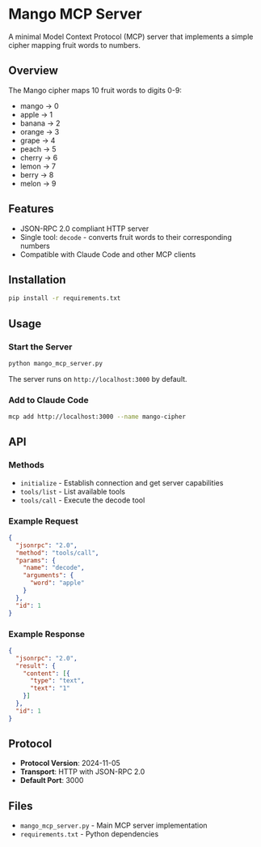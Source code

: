 # Mango MCP Server

A minimal Model Context Protocol (MCP) server that implements a simple cipher mapping fruit words to numbers.

## Overview

The Mango cipher maps 10 fruit words to digits 0-9:
- mango → 0
- apple → 1  
- banana → 2
- orange → 3
- grape → 4
- peach → 5
- cherry → 6
- lemon → 7
- berry → 8
- melon → 9

## Features

- JSON-RPC 2.0 compliant HTTP server
- Single tool: `decode` - converts fruit words to their corresponding numbers
- Compatible with Claude Code and other MCP clients

## Installation

```bash
pip install -r requirements.txt
```

## Usage

### Start the Server

```bash
python mango_mcp_server.py
```

The server runs on `http://localhost:3000` by default.

### Add to Claude Code

```bash
mcp add http://localhost:3000 --name mango-cipher
```

## API

### Methods

- `initialize` - Establish connection and get server capabilities
- `tools/list` - List available tools
- `tools/call` - Execute the decode tool

### Example Request

```json
{
  "jsonrpc": "2.0",
  "method": "tools/call",
  "params": {
    "name": "decode",
    "arguments": {
      "word": "apple"
    }
  },
  "id": 1
}
```

### Example Response

```json
{
  "jsonrpc": "2.0",
  "result": {
    "content": [{
      "type": "text",
      "text": "1"
    }]
  },
  "id": 1
}
```

## Protocol

- **Protocol Version**: 2024-11-05
- **Transport**: HTTP with JSON-RPC 2.0
- **Default Port**: 3000

## Files

- `mango_mcp_server.py` - Main MCP server implementation
- `requirements.txt` - Python dependencies
